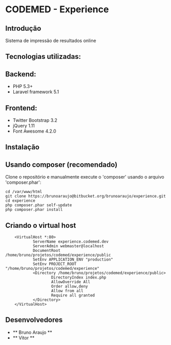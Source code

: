 CODEMED - Experience
=======================

Introdução
------------
Sistema de impressão de resultados online

Tecnologias utilizadas:
-----------------------
Backend:
--------
 * PHP 5.3+
 * Laravel framework 5.1

Frontend:
---------
 * Twitter Bootstrap 3.2
 * jQuery 1.11
 * Font Awesome 4.2.0

Instalação
------------

Usando composer (recomendado)
----------------------------
Clone o repositório e manualmente execute o 'composer' usando o arquivo 'composer.phar':

    cd /var/www/html
    git clone https://brunoaraujo@bitbucket.org/brunoaraujo/experience.git
    cd experience
    php composer.phar self-update
    php composer.phar install

Criando o virtual host
------------
        <VirtualHost *:80>
                ServerName experience.codemed.dev
                ServerAdmin webmaster@localhost
                DocumentRoot /home/bruno/projetos/codemed/experience/public
                SetEnv APPLICATION_ENV "production"
                SetEnv PROJECT_ROOT "/home/bruno/projetos/codemed/experience"
                <Directory /home/bruno/projetos/codemed/experience/public>
                        DirectoryIndex index.php
                        AllowOverride All
                        Order allow,deny
                        Allow from all
                        Require all granted
                </Directory>
        </VirtualHost>

Desenvolvedores
-------------
* ** Bruno Araujo **
* ** Vitor **
